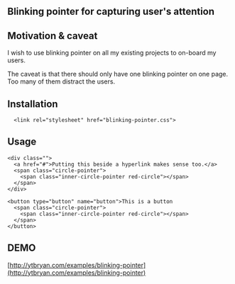 ## Blinking pointer for capturing user's attention

## Motivation & caveat

I wish to use blinking pointer on all my existing projects to on-board my users.

The caveat is that there should only have one blinking pointer on one page. Too many of them distract the users.

## Installation
```
  <link rel="stylesheet" href="blinking-pointer.css">
```

## Usage

```
<div class="">
  <a href="#">Putting this beside a hyperlink makes sense too.</a>
  <span class="circle-pointer">
    <span class="inner-circle-pointer red-circle"></span>
  </span>
</div>

<button type="button" name="button">This is a button
  <span class="circle-pointer">
  	<span class="inner-circle-pointer red-circle"></span>
  </span>
</button>

```

## DEMO

[http://ytbryan.com/examples/blinking-pointer](http://ytbryan.com/examples/blinking-pointer)
